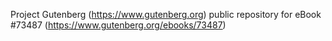 Project Gutenberg (https://www.gutenberg.org) public repository for eBook #73487 (https://www.gutenberg.org/ebooks/73487)
